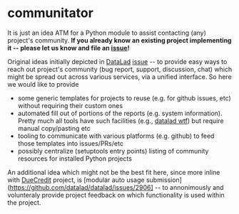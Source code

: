 # communitator

It is just an idea ATM for a Python module to assist contacting (any) project's community.
**If you already know an existing project implementing it -- please let us know and file an [issue](https://github.com/con/communitator/issues)!**

Original ideas initially depicted in [DataLad](http://datalad.org) [issue](https://github.com/datalad/datalad/issues/2866) -- to provide easy ways to reach out project's community (bug report, support, discussion, chat) which might be spread out across various services, via a unified interface.  So here we would like to provide 

 - some generic templates for projects to reuse (e.g. for github issues, etc) without requiring their custom ones
 - automated fill out of portions of the reports (e.g. system information). Pretty much all tools have such facilities (e.g., [datalad wtf](http://docs.datalad.org/en/latest/generated/man/datalad-wtf.html)) but require manual copy/pasting etc
 - tooling to communicate with various platforms (e.g. github) to feed those templates into issues/PRs/etc
 - possibly centralize (setuptools entry points) listing of community resources for installed Python projects

An additional idea which might not be the best fit here, since more inline with [DueCredit](http://duecredit.org) project, is [modular auto usage submission](https://github.com/datalad/datalad/issues/2906] -- to annonimously and volunteraly provide project feedback on which functionality is used within the project.
